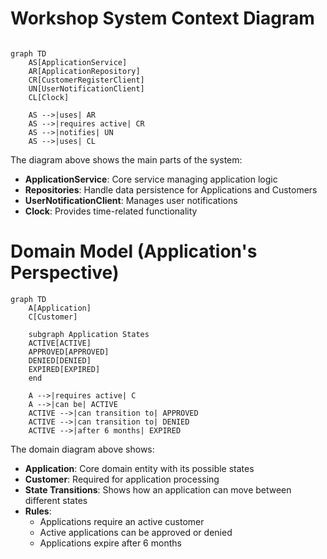 # Workshop System Context Diagram

```mermaid

graph TD
    AS[ApplicationService]
    AR[ApplicationRepository]
    CR[CustomerRegisterClient]
    UN[UserNotificationClient]
    CL[Clock]

    AS -->|uses| AR
    AS -->|requires active| CR
    AS -->|notifies| UN
    AS -->|uses| CL

```

The diagram above shows the main parts of the system:
- **ApplicationService**: Core service managing application logic
- **Repositories**: Handle data persistence for Applications and Customers
- **UserNotificationClient**: Manages user notifications
- **Clock**: Provides time-related functionality

# Domain Model (Application's Perspective)

```mermaid
graph TD
    A[Application]
    C[Customer]

    subgraph Application States
    ACTIVE[ACTIVE]
    APPROVED[APPROVED]
    DENIED[DENIED]
    EXPIRED[EXPIRED]
    end

    A -->|requires active| C
    A -->|can be| ACTIVE
    ACTIVE -->|can transition to| APPROVED
    ACTIVE -->|can transition to| DENIED
    ACTIVE -->|after 6 months| EXPIRED
```

The domain diagram above shows:
- **Application**: Core domain entity with its possible states
- **Customer**: Required for application processing
- **State Transitions**: Shows how an application can move between different states
- **Rules**:
    - Applications require an active customer
    - Active applications can be approved or denied
    - Applications expire after 6 months
